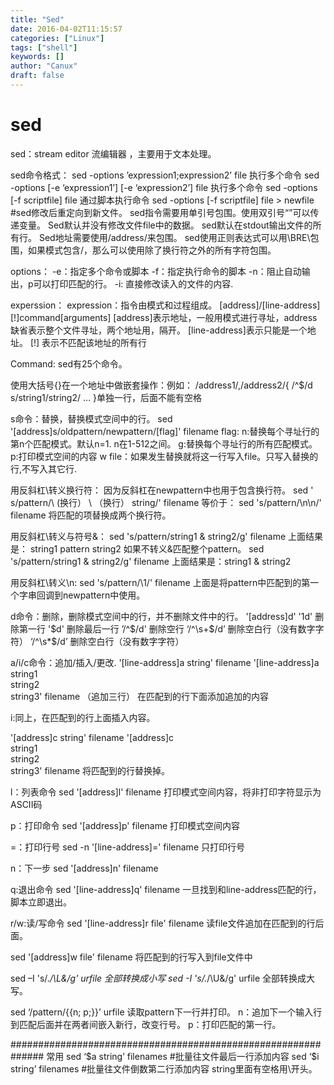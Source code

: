 ```yaml
---
title: "Sed"
date: 2016-04-02T11:15:57
categories: ["Linux"]
tags: ["shell"]
keywords: []
author: "Canux"
draft: false
---
```


# sed

sed：stream editor  流编辑器 ，主要用于文本处理。

sed命令格式：
sed   -options   ’expression1;expression2’     file           执行多个命令
sed   -options   [-e ‘expression1’] [-e ‘expression2’]  file  执行多个命令
sed   -options   [-f   scriptfile]   file                     通过脚本执行命令
sed   -options   [-f   scriptfile]   file  >  newfile  #sed修改后重定向到新文件。
sed指令需要用单引号包围。使用双引号“”可以传递变量。
Sed默认并没有修改文件file中的数据。
sed默认在stdout输出文件的所有行。
Sed地址需要使用/address/来包围。
sed使用正则表达式可以用\BRE\包围，如果模式包含/，那么可以使用除了换行符之外的所有字符包围。

options：
-e：指定多个命令或脚本
-f：指定执行命令的脚本
-n：阻止自动输出，p可以打印匹配的行。
-i: 直接修改读入的文件的内容.

experssion：
expression：指令由模式和过程组成。
[address]/[line-address][!]command[arguments]
[address]表示地址，一般用模式进行寻址，address缺省表示整个文件寻址，两个地址用，隔开。
[line-address]表示只能是一个地址。
[!] 表示不匹配该地址的所有行

Command:
sed有25个命令。

使用大括号{}在一个地址中做嵌套操作：例如：
/address1/,/address2/{
    /^$/d
    s/string1/string2/
    …
}单独一行，后面不能有空格

s命令：替换，替换模式空间中的行。
sed '[address]s/oldpattern/newpattern/[flag]' filename
flag:
n:替换每个寻址行的第n个匹配模式。默认n=1. n在1-512之间。
g:替换每个寻址行的所有匹配模式。
p:打印模式空间的内容
w file：如果发生替换就将这一行写入file。只写入替换的行,不写入其它行.

用反斜杠\转义换行符：
因为反斜杠在newpattern中也用于包含换行符。
sed '
s/pattern/\ (换行）
\           （换行）
string/' filename
等价于：
sed 's/pattern/\n\n/' filename
将匹配的项替换成两个换行符。

用反斜杠\转义与符号&：
sed 's/pattern/string1 & string2/g' filename
上面结果是： string1 pattern string2
如果不转义&匹配整个pattern。
sed 's/pattern/string1 \& string2/g' filename
上面结果是：string1 & string2

用反斜杠\转义\n:
sed 's/pattern/\1/' filename
上面是将pattern中匹配到的第一个字串回调到newpattern中使用。

d命令：删除，删除模式空间中的行，并不删除文件中的行。
'[address]d'
'1d' 删除第一行
'$d' 删除最后一行
’/^$/d' 删除空行
‘/^\s\+$/d’  删除空白行（没有数字字符）
‘/^\s*$/d’ 删除空白行（没有数字字符）

a/i/c命令：追加/插入/更改.
'[line-address]a string' filename
'[line-address]a\
string1\
string2\
string3' filename   （追加三行）
在匹配到的行下面添加追加的内容

i:同上，在匹配到的行上面插入内容。

'[address]c string' filename
'[address]c\
string1\
string2\
string3' filename
将匹配到的行替换掉。

l：列表命令
sed '[address]l' filename   打印模式空间内容，将非打印字符显示为ASCII码

p：打印命令
sed '[address]p' filename   打印模式空间内容

=：打印行号
sed -n '[line-address]='  filename  只打印行号

n：下一步
sed '[address]n' filename

q:退出命令
sed '[line-address]q' filename
一旦找到和line-address匹配的行，脚本立即退出。

r/w:读/写命令
sed '[line-address]r file'   filename
读file文件追加在匹配到的行后面。

sed '[address]w file'  filename
将匹配到的行写入到file文件中

sed –I 's/.*/\L&/g' urfile   全部转换成小写
sed  -I 's/.*/\U&/g' urfile 全部转换成大写。

sed   ‘/pattern/{{n; p;}}’   urfile   读取pattern下一行并打印。
n：追加下一个输入行到匹配后面并在两者间嵌入新行，改变行号。
p：打印匹配的第一行。

##############################################################
常用
sed   ‘$a   string’   filenames           #批量往文件最后一行添加内容
sed   ‘$i    string’   filenames           #批量往文件倒数第二行添加内容
string里面有空格用\开头。


